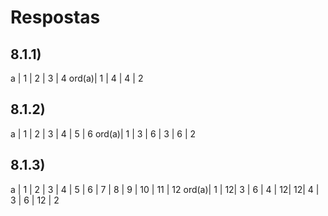 # Respostas

## 8.1.1)
a     | 1 | 2 | 3 | 4
ord(a)| 1 | 4 | 4 | 2

## 8.1.2)
a     | 1 | 2 | 3 | 4 | 5 | 6
ord(a)| 1 | 3 | 6 | 3 | 6 | 2

## 8.1.3)
a     | 1 | 2 | 3 | 4 | 5 | 6 | 7 | 8 | 9 | 10 | 11 | 12
ord(a)| 1 | 12| 3 | 6 | 4 | 12| 12| 4 | 3 |  6 | 12 | 2